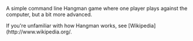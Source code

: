 <p>A simple command line Hangman game where one player plays against the computer, but a bit more advanced.</p>
<p>If you're unfamiliar with how Hangman works, see [Wikipedia](http://www.wikipedia.org/.</p>